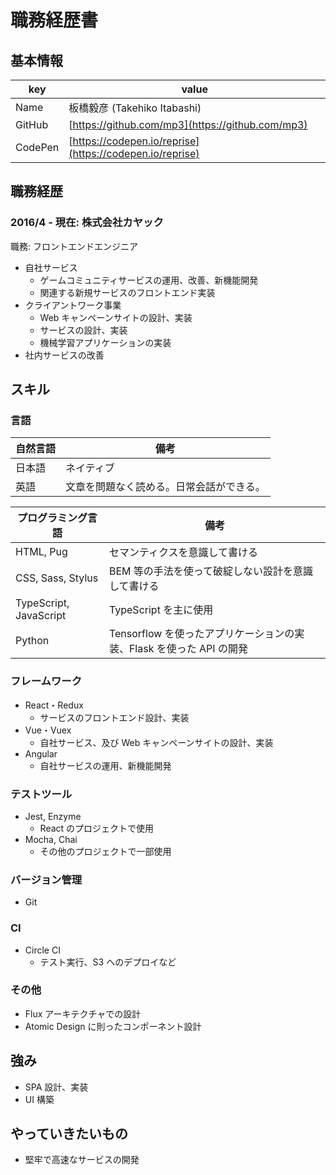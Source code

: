 # 職務経歴書

## 基本情報

|key|value|
|---|-----|
|Name|板橋毅彦 (Takehiko Itabashi)|
|GitHub|[https://github.com/mp3](https://github.com/mp3)|
|CodePen|[https://codepen.io/reprise](https://codepen.io/reprise)|

## 職務経歴

### 2016/4 - 現在: 株式会社カヤック

職務: フロントエンドエンジニア

- 自社サービス
  - ゲームコミュニティサービスの運用、改善、新機能開発
  - 関連する新規サービスのフロントエンド実装
- クライアントワーク事業
  - Web キャンペーンサイトの設計、実装
  - サービスの設計、実装
  - 機械学習アプリケーションの実装
- 社内サービスの改善

## スキル

### 言語

|自然言語|備考|
|---|-----|
|日本語|ネイティブ|
|英語|文章を問題なく読める。日常会話ができる。|

|プログラミング言語|備考|
|---|-----|
|HTML, Pug|セマンティクスを意識して書ける|
|CSS, Sass, Stylus|BEM 等の手法を使って破綻しない設計を意識して書ける|
|TypeScript, JavaScript|TypeScript を主に使用|
|Python|Tensorflow を使ったアプリケーションの実装、Flask を使った API の開発|

### フレームワーク

- React・Redux
  - サービスのフロントエンド設計、実装
- Vue・Vuex
  - 自社サービス、及び Web キャンペーンサイトの設計、実装
- Angular
  - 自社サービスの運用、新機能開発

### テストツール

- Jest, Enzyme
  - React のプロジェクトで使用
- Mocha, Chai
  - その他のプロジェクトで一部使用

### バージョン管理

- Git

### CI

- Circle CI
  - テスト実行、S3 へのデプロイなど

### その他

- Flux アーキテクチャでの設計
- Atomic Design に則ったコンポーネント設計

## 強み

- SPA 設計、実装
- UI 構築

## やっていきたいもの

- 堅牢で高速なサービスの開発
